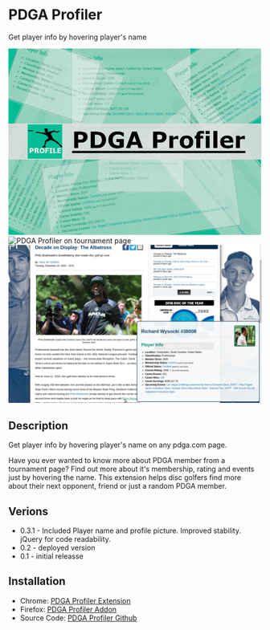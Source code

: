 # PDGA Profiler
Get player info by hovering player's name

![PDGA Profiler](screenshots/PDGAprofiler.png?raw=true "PDGA Profiler")
![PDGA Profiler on tournament page](screenshots/PDGAprofiler_tourament.png?raw=true "PDGA Profiler - Tournament Page")
![PDGA Profiler on news page](screenshots/PDGAprofiler_news.png?raw=true "PDGA Profiler - News Page")

## Description
Get player info by hovering player's name on any pdga.com page.

Have you ever wanted to know more about PDGA member from a tournament page? Find out more about it's membership, rating and events just by hovering the name.
This extension helps disc golfers find more about their next opponent, friend or just a random PDGA member.

## Verions
* 0.3.1 - Included Player name and profile picture. Improved stability. jQuery for code readability.
* 0.2 - deployed version
* 0.1 - initial releasse

## Installation
* Chrome: [PDGA Profiler Extension](https://chrome.google.com/webstore/detail/pdga-profiler/icgfcpkalamdllnmkjlhockaanelkkck) 
* Firefox: [PDGA Profiler Addon](https://addons.mozilla.org/en-US/firefox/addon/pdga-profiler/)
* Source Code: [PDGA Profiler Github](https://github.com/vtuhtan/PDGAprofiler)

